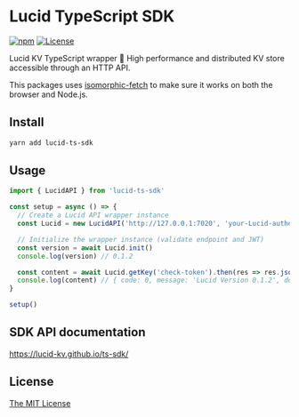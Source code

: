 # Lucid TypeScript SDK
[![npm](https://img.shields.io/npm/v/lucid-ts-sdk?label=npm)](https://www.npmjs.com/package/lucid-ts-sdk)
[![License](https://img.shields.io/badge/license-MIT-lightgrey.svg)](https://github.com/lucid-kv/ts-sdk/blob/master/LICENSE)

Lucid KV TypeScript wrapper 🍬 High performance and distributed KV store accessible through an HTTP API.

This packages uses [isomorphic-fetch](https://github.com/matthew-andrews/isomorphic-fetch) to make sure it works on both the browser and Node.js.

## Install
```sh
yarn add lucid-ts-sdk
```

## Usage
```ts
import { LucidAPI } from 'lucid-ts-sdk'

const setup = async () => {
  // Create a Lucid API wrapper instance
  const Lucid = new LucidAPI('http://127.0.0.1:7020', 'your-Lucid-authentication-JSON-Web-Token')

  // Initialize the wrapper instance (validate endpoint and JWT)
  const version = await Lucid.init()
  console.log(version) // 0.1.2

  const content = await Lucid.getKey('check-token').then(res => res.json())
  console.log(content) // { code: 0, message: 'Lucid Version 0.1.2', details: null }
}

setup()
```

## SDK API documentation
https://lucid-kv.github.io/ts-sdk/

## License
[The MIT License](./LICENSE)
